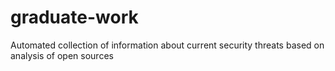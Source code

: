 # graduate-work
Automated collection of information about current security threats based on analysis of open sources

